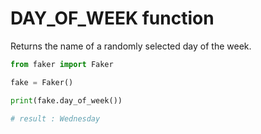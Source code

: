 # **DAY_OF_WEEK** function

Returns the name of a randomly selected day of the week.

```py
from faker import Faker

fake = Faker()

print(fake.day_of_week())

# result : Wednesday
```
